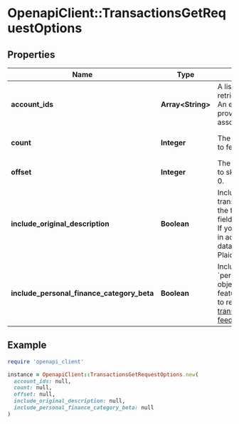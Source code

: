 # OpenapiClient::TransactionsGetRequestOptions

## Properties

| Name | Type | Description | Notes |
| ---- | ---- | ----------- | ----- |
| **account_ids** | **Array&lt;String&gt;** | A list of &#x60;account_ids&#x60; to retrieve for the Item  Note: An error will be returned if a provided &#x60;account_id&#x60; is not associated with the Item. | [optional] |
| **count** | **Integer** | The number of transactions to fetch. | [optional][default to 100] |
| **offset** | **Integer** | The number of transactions to skip. The default value is 0. | [optional][default to 0] |
| **include_original_description** | **Boolean** | Include the raw unparsed transaction description from the financial institution. This field is disabled by default. If you need this information in addition to the parsed data provided, contact your Plaid Account Manager. | [optional][default to false] |
| **include_personal_finance_category_beta** | **Boolean** | Include the &#x60;personal_finance_category&#x60; object in the response. This feature is currently in beta – to request access, contact transactions-feedback@plaid.com. | [optional][default to false] |

## Example

```ruby
require 'openapi_client'

instance = OpenapiClient::TransactionsGetRequestOptions.new(
  account_ids: null,
  count: null,
  offset: null,
  include_original_description: null,
  include_personal_finance_category_beta: null
)
```

